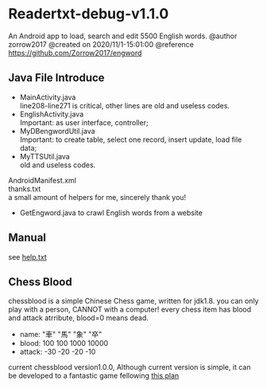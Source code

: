 Readertxt-debug-v1.1.0
========================

An Android app to load, search and edit 5500 English words.
@author zorrow2017
@created on 2020/11/1-15:01:00
@reference https://github.com/Zorrow2017/engword


Java File Introduce
------------------------
 * MainActivity.java    
line208-line271 is critical, other lines are old and useless codes.
 * EnglishActivity.java    
Important: as user interface, controller;
 * MyDBengwordUtil.java    
Important: to create table, select one record, insert update, load file data;
 * MyTTSUtil.java    
old and useless codes.

AndroidManifest.xml    
<uses-permission android:name="android.permission.READ_EXTERNAL_STORAGE" />
thanks.txt    
a small amount of helpers for me, sincerely thank you!

 * GetEngword.java    to crawl English words from a website


Manual
------------------------
see [help.txt](https://github.com/Zorrow2017/engword/blob/master/help.txt)


Chess Blood
------------------------
chessblood is a simple Chinese Chess game, written for jdk1.8. 
you can only play with a person, CANNOT with a computer! 
every chess item has blood and attack atrribute, blood=0 means dead. 
 * name:	"車"	"馬"	"象"	"卒"
 * blood:	100	100	1000	10000
 * attack:	-30	-20	-20	-10

current chessblood version1.0.0, 
Although current version is simple, it can be developed to a fantastic game fellowing [this plan](https://github.com/Zorrow2017/engword/blob/master/chessblood/readme.html)


